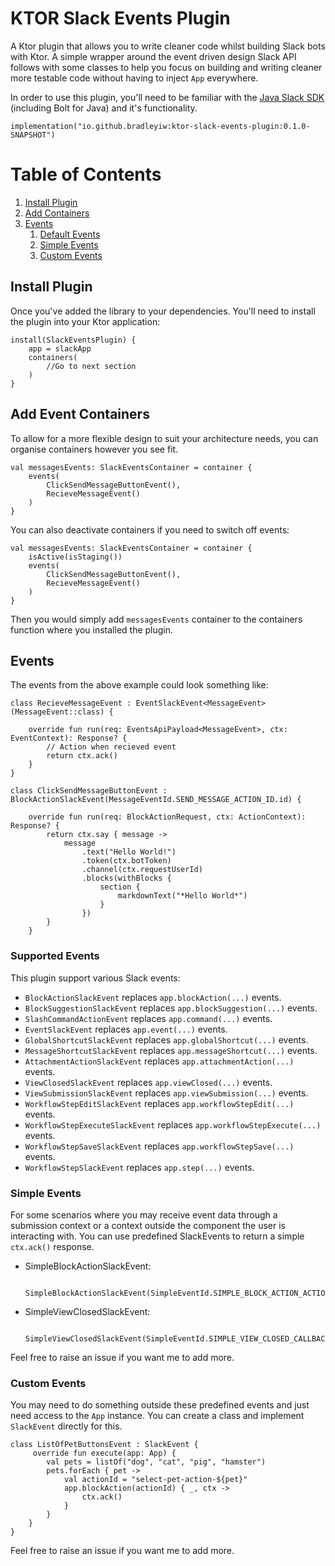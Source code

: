 # KTOR Slack Events Plugin

A Ktor plugin that allows you to write cleaner code whilst building Slack bots with Ktor. 
A simple wrapper around the event driven design Slack API follows with some classes to help 
you focus on building and writing cleaner more testable code without having to inject `App` everywhere.

In order to use this plugin, you'll need to be familiar with the [Java Slack SDK](https://github.com/slackapi/java-slack-sdk) (including Bolt for Java) and it's functionality.

```
implementation("io.github.bradleyiw:ktor-slack-events-plugin:0.1.0-SNAPSHOT")
```

# Table of Contents
1. [Install Plugin](#install-plugin)
2. [Add Containers](#add-event-containers)
3. [Events](#events)
   1. [Default Events](#supported-events)
   2. [Simple Events](#simple-events)
   3. [Custom Events](#custom-events)

## Install Plugin
Once you've added the library to your dependencies. You'll need to install the plugin into your Ktor application:

```
install(SlackEventsPlugin) {
    app = slackApp
    containers(
        //Go to next section
    )
}
```

## Add Event Containers
To allow for a more flexible design to suit your architecture needs, you can organise containers however you see fit. 

```
val messagesEvents: SlackEventsContainer = container {
    events(
        ClickSendMessageButtonEvent(), 
        RecieveMessageEvent()
    )
}
```

You can also deactivate containers if you need to switch off events: 

```
val messagesEvents: SlackEventsContainer = container {
    isActive(isStaging())
    events(
        ClickSendMessageButtonEvent(), 
        RecieveMessageEvent()
    )
}
```

Then you would simply add ``messagesEvents`` container to the containers function where you installed the plugin. 

## Events

The events from the above example could look something like:

```
class RecieveMessageEvent : EventSlackEvent<MessageEvent>(MessageEvent::class) {

    override fun run(req: EventsApiPayload<MessageEvent>, ctx: EventContext): Response? {
        // Action when recieved event
        return ctx.ack()
    }
}
```

```
class ClickSendMessageButtonEvent : BlockActionSlackEvent(MessageEventId.SEND_MESSAGE_ACTION_ID.id) {

    override fun run(req: BlockActionRequest, ctx: ActionContext): Response? {
        return ctx.say { message ->
            message
                .text("Hello World!")
                .token(ctx.botToken)
                .channel(ctx.requestUserId)
                .blocks(withBlocks {
                    section {
                        markdownText("*Hello World*")
                    }
                })
        }
    }

```

### Supported Events
This plugin support various Slack events:

 - `BlockActionSlackEvent` replaces `app.blockAction(...)` events. 
 - `BlockSuggestionSlackEvent` replaces `app.blockSuggestion(...)` events.
 - `SlashCommandActionEvent` replaces `app.command(...)` events.
 - `EventSlackEvent` replaces `app.event(...)` events.
 - `GlobalShortcutSlackEvent` replaces `app.globalShortcut(...)` events.
 - `MessageShortcutSlackEvent` replaces `app.messageShortcut(...)` events.
 - `AttachmentActionSlackEvent` replaces `app.attachmentAction(...)` events.
 - `ViewClosedSlackEvent` replaces `app.viewClosed(...)` events.
 - `ViewSubmissionSlackEvent` replaces `app.viewSubmission(...)` events.
 - `WorkflowStepEditSlackEvent` replaces `app.workflowStepEdit(...)` events.
 - `WorkflowStepExecuteSlackEvent` replaces `app.workflowStepExecute(...)` events.
 - `WorkflowStepSaveSlackEvent` replaces `app.workflowStepSave(...)` events.
 - `WorkflowStepSlackEvent` replaces `app.step(...)` events.


### Simple Events

For some scenarios where you may receive event data through a submission context or a context outside the component the user is interacting with. You can use predefined SlackEvents to return a simple `ctx.ack()` response.

- SimpleBlockActionSlackEvent:
   ```
     SimpleBlockActionSlackEvent(SimpleEventId.SIMPLE_BLOCK_ACTION_ACTION_ID.id)
   ```

- SimpleViewClosedSlackEvent:
   ```
     SimpleViewClosedSlackEvent(SimpleEventId.SIMPLE_VIEW_CLOSED_CALLBACK_ID.id)
   ```
  
Feel free to raise an issue if you want me to add more. 

### Custom Events

You may need to do something outside these predefined events and just need access to the `App` instance. 
You can create a class and implement `SlackEvent` directly for this. 

```
class ListOfPetButtonsEvent : SlackEvent {
     override fun execute(app: App) {
        val pets = listOf("dog", "cat", "pig", "hamster")
        pets.forEach { pet ->
            val actionId = "select-pet-action-${pet}"
            app.blockAction(actionId) { _, ctx ->
                ctx.ack()
            }
        }
    }
}
```

Feel free to raise an issue if you want me to add more. 